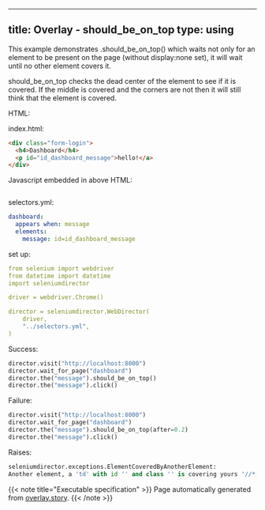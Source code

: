 
---
title: Overlay - should_be_on_top
type: using
---



This example demonstrates .should_be_on_top() which waits not
only for an element to be present on the page (without display:none set),
it will wait until no other element covers it.

should_be_on_top checks the dead center of the element to see
if it is covered. If the middle is covered and the corners are not then
it will still think that the element is covered.



HTML:



index.html:

```html
<div class="form-login">
  <h4>Dashboard</h4>
  <p id="id_dashboard_message">hello!</a>
</div>

```




Javascript embedded in above HTML:

```javascript

```


selectors.yml:

```yaml
dashboard:
  appears when: message
  elements:
    message: id=id_dashboard_message

```

set up:

```yaml
from selenium import webdriver
from datetime import datetime
import seleniumdirector

driver = webdriver.Chrome()

director = seleniumdirector.WebDirector(
    driver,
    "../selectors.yml",
)

```




Success:




```python
director.visit("http://localhost:8000")
director.wait_for_page("dashboard")
director.the("message").should_be_on_top()
director.the("message").click()

```






Failure:




```python
director.visit("http://localhost:8000")
director.wait_for_page("dashboard")
director.the("message").should_be_on_top(after=0.2)
director.the("message").click()

```


Raises:

```python
seleniumdirector.exceptions.ElementCoveredByAnotherElement:
Another element, a 'td' with id '' and class '' is covering yours '//*[@id='id_dashboard_message']'.
```










{{< note title="Executable specification" >}}
Page automatically generated from <a href="https://github.com/hitchdev/hitchstory/blob/master/hitch/overlay.story">overlay.story</a>.
{{< /note >}}
